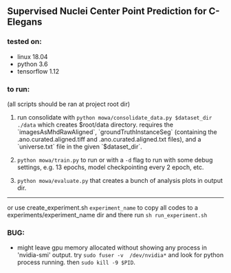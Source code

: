 ## Supervised Nuclei Center Point Prediction for C-Elegans

### tested on:
- linux 18.04
- python 3.6
- tensorflow 1.12

### to run:
(all scripts should be ran at project root dir)
1. run consolidate with `python mowa/consolidate_data.py $dataset_dir ./data` which creates $root/data directory. 
requires 
the 
`imagesAsMhdRawAligned`, 
`groundTruthInstanceSeg`
 (containing the .ano.curated.aligned.tiff and .ano.curated.aligned.txt files), and a `universe.txt` file in the 
 given `$dataset_dir`.
 
2. `python mowa/train.py` to run or with a `-d` flag to run with some debug settings, e.g. 13 epochs, model 
checkpointing every 2 epoch, etc.

3. `python mowa/evaluate.py` that creates a bunch of analysis plots in output dir.

---
or use create_experiment.sh `experiment_name` to copy all codes to a experiments/experiment_name dir and there run 
`sh run_experiment.sh`

### BUG:
- might leave gpu memory allocated without showing any process in 'nvidia-smi' output. try `sudo fuser -v 
/dev/nvidia*` and look for python process running. then `sudo kill -9 $PID`.